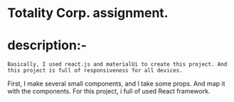 
# Totality Corp. assignment.


# description:-


    Basically, I used react.js and materialUi to create this project. And this project is full of responsiveness for all devices.
First, I make several small components, and I take some props. And map it with the components.
For this project, i full of used React framework.
